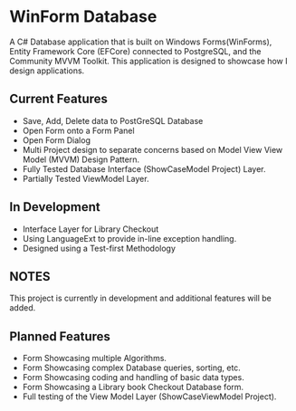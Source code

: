 # WinForm Database

A C# Database application that is built on Windows Forms(WinForms), Entity Framework Core (EFCore) connected to PostgreSQL, and the Community MVVM Toolkit. This application is designed to showcase how I design applications.

## Current Features
- Save, Add, Delete data to PostGreSQL Database
- Open Form onto a Form Panel
- Open Form Dialog
- Multi Project design to separate concerns based on Model View View Model (MVVM) Design Pattern.
- Fully Tested Database Interface (ShowCaseModel Project) Layer.
- Partially Tested ViewModel Layer.


## In Development
- Interface Layer for Library Checkout
- Using LanguageExt to provide in-line exception handling.
- Designed using a Test-first Methodology

## NOTES
This project is currently in development and additional features will be added.

## Planned Features
- Form Showcasing multiple Algorithms.
- Form Showcasing complex Database queries, sorting, etc.
- Form Showcasing coding and handling of basic data types.
- Form Showcasing a Library book Checkout Database form.
- Full testing of the View Model Layer (ShowCaseViewModel Project).
